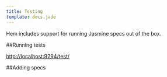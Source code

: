 ```yaml
---
title: Testing
template: docs.jade
---
```


Hem includes support for running Jasmine specs out of the box. 

##Running tests

[http://localhost:9294/test/](http://localhost:9294/test/)

##Adding specs

